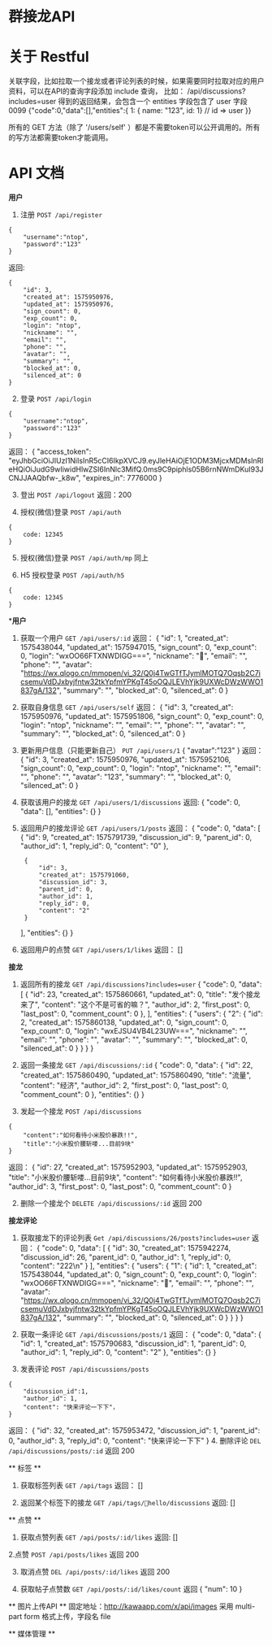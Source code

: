 # 群接龙API

# 关于 Restful
关联字段，比如拉取一个接龙或者评论列表的时候，如果需要同时拉取对应的用户资料，可以在API的查询字段添加 include 查询，
比如： /api/discussions?includes=user
得到的返回结果，会包含一个 entities 字段包含了 user 字段
0099
{"code":0,"data":[],"entities":{
    1: { name: "123", id: 1} // id => user
}}

所有的 GET 方法（除了 '/users/self' ）都是不需要token可以公开调用的。所有的写方法都需要token才能调用。

# API 文档

**用户**

1. 注册 `POST /api/register`

```
{
	"username":"ntop",
	"password":"123"
}
```
返回:
```
{
    "id": 3,
    "created_at": 1575950976,
    "updated_at": 1575950976,
    "sign_count": 0,
    "exp_count": 0,
    "login": "ntop",
    "nickname": "",
    "email": "",
    "phone": "",
    "avatar": "",
    "summary": "",
    "blocked_at": 0,
    "silenced_at": 0
}
```

2. 登录 `POST /api/login`
```
{
	"username":"ntop",
	"password":"123"
}
```
返回：
{
    "access_token": "eyJhbGciOiJIUzI1NiIsInR5cCI6IkpXVCJ9.eyJleHAiOjE1ODM3MjcxMDMsInRleHQiOiJudG9wIiwidHlwZSI6InNlc3MifQ.0ms9C9piphls05B6rnNWmDKuI93JCNJJAAQbfw-_k8w",
    "expires_in": 7776000
}


3. 登出 `POST /api/logout`
返回：200

4. 授权(微信)登录 `POST /api/auth`
```
{
    code: 12345
}
```
5.  授权(微信)登录 `POST /api/auth/mp`
同上

6. H5 授权登录 `POST /api/auth/h5`
```
{
    code: 12345
}
```

***用户**
1. 获取一个用户 `GET /api/users/:id`
返回：
{
    "id": 1,
    "created_at": 1575438044,
    "updated_at": 1575947015,
    "sign_count": 0,
    "exp_count": 0,
    "login": "wxOO66FTXNWDIGG===",
    "nickname": "🥛",
    "email": "",
    "phone": "",
    "avatar": "https://wx.qlogo.cn/mmopen/vi_32/Q0j4TwGTfTJymlMOTQ7Oqsb2C7icsemuVdDJxbyjfntw32tkYpfmYPKgT45oOQJLEVhYjk9UXWcDWzWWO1837gA/132",
    "summary": "",
    "blocked_at": 0,
    "silenced_at": 0
}

2. 获取自身信息 `GET /api/users/self`
返回：
{
    "id": 3,
    "created_at": 1575950976,
    "updated_at": 1575951806,
    "sign_count": 0,
    "exp_count": 0,
    "login": "ntop",
    "nickname": "",
    "email": "",
    "phone": "",
    "avatar": "",
    "summary": "",
    "blocked_at": 0,
    "silenced_at": 0
}

3. 更新用户信息（只能更新自己） `PUT /api/users/1`
{
	"avatar":"123"
}
返回：
{
    "id": 3,
    "created_at": 1575950976,
    "updated_at": 1575952106,
    "sign_count": 0,
    "exp_count": 0,
    "login": "ntop",
    "nickname": "",
    "email": "",
    "phone": "",
    "avatar": "123",
    "summary": "",
    "blocked_at": 0,
    "silenced_at": 0
}
4. 获取该用户的接龙 `GET /api/users/1/discussions`
返回:
{
    "code": 0,
    "data": [],
    "entities": {}
}

5. 返回用户的接龙评论 `GET /api/users/1/posts`
返回：
{
    "code": 0,
    "data": [
        {
            "id": 9,
            "created_at": 1575791739,
            "discussion_id": 9,
            "parent_id": 0,
            "author_id": 1,
            "reply_id": 0,
            "content": "0"
        },

        {
            "id": 3,
            "created_at": 1575791060,
            "discussion_id": 3,
            "parent_id": 0,
            "author_id": 1,
            "reply_id": 0,
            "content": "2"
        }
    ],
    "entities": {}
}

6. 返回用户的点赞 `GET /api/users/1/likes`
返回：
[]


**接龙**

1. 返回所有的接龙 `GET /api/discussions?includes=user`
{
    "code": 0,
    "data": [
        {
            "id": 23,
            "created_at": 1575860661,
            "updated_at": 0,
            "title": "发个接龙来了",
            "content": "这个不是可省的嘛？",
            "author_id": 2,
            "first_post": 0,
            "last_post": 0,
            "comment_count": 0
        },
    ],
    "entities": {
        "users": {
            "2": {
                "id": 2,
                "created_at": 1575860138,
                "updated_at": 0,
                "sign_count": 0,
                "exp_count": 0,
                "login": "wxEJSU4VB4L23UW===",
                "nickname": "",
                "email": "",
                "phone": "",
                "avatar": "",
                "summary": "",
                "blocked_at": 0,
                "silenced_at": 0
            }
        }
    }
}

2. 返回一条接龙 `GET /api/discussions/:id`
{
    "code": 0,
    "data": {
        "id": 22,
        "created_at": 1575860490,
        "updated_at": 1575860490,
        "title": "流量",
        "content": "经济",
        "author_id": 2,
        "first_post": 0,
        "last_post": 0,
        "comment_count": 0
    },
    "entities": {}
}

3. 发起一个接龙 `POST /api/discussions`
```
{
	"content":"如何看待小米股价暴跌!!",
	"title":"小米股价腰斩喽...目前9块"
}
```
返回：
{
    "id": 27,
    "created_at": 1575952903,
    "updated_at": 1575952903,
    "title": "小米股价腰斩喽...目前9块",
    "content": "如何看待小米股价暴跌!!",
    "author_id": 3,
    "first_post": 0,
    "last_post": 0,
    "comment_count": 0
}

2. 删除一个接龙个 `DELETE /api/discussions/:id`
返回 200


**接龙评论**
1. 获取接龙下的评论列表 `Get /api/discussions/26/posts?includes=user`
返回：
{
    "code": 0,
    "data": [
        {
            "id": 30,
            "created_at": 1575942274,
            "discussion_id": 26,
            "parent_id": 0,
            "author_id": 1,
            "reply_id": 0,
            "content": "222\n"
        }
    ],
    "entities": {
        "users": {
            "1": {
                "id": 1,
                "created_at": 1575438044,
                "updated_at": 0,
                "sign_count": 0,
                "exp_count": 0,
                "login": "wxOO66FTXNWDIGG===",
                "nickname": "🥛",
                "email": "",
                "phone": "",
                "avatar": "https://wx.qlogo.cn/mmopen/vi_32/Q0j4TwGTfTJymlMOTQ7Oqsb2C7icsemuVdDJxbyjfntw32tkYpfmYPKgT45oOQJLEVhYjk9UXWcDWzWWO1837gA/132",
                "summary": "",
                "blocked_at": 0,
                "silenced_at": 0
            }
        }
    }
}
2. 获取一条评论 `GET /api/discussions/posts/1`
返回：
{
    "code": 0,
    "data": {
        "id": 1,
        "created_at": 1575790683,
        "discussion_id": 1,
        "parent_id": 0,
        "author_id": 1,
        "reply_id": 0,
        "content": "2"
    },
    "entities": {}
}

3. 发表评论 `POST /api/discussions/posts`
```
{
	"discussion_id":1,
	"author_id": 1,
	"content": "快来评论一下下"，
}
```
返回：
{
    "id": 32,
    "created_at": 1575953472,
    "discussion_id": 1,
    "parent_id": 0,
    "author_id": 3,
    "reply_id": 0,
    "content": "快来评论一下下"
}
4. 删除评论 `DEL  /api/discussions/posts/:id`
返回 200

** 标签 **
1. 获取标签列表 `GET /api/tags`
返回：
[]

2. 返回某个标签下的接龙 `GET /api/tags/hello/discussions`
返回:
[]

** 点赞 **
1. 获取点赞列表  `GET /api/posts/:id/likes`
返回:
[]

2.点赞 `POST /api/posts/likes`
返回 200

3. 取消点赞 `DEL /api/posts/:id/likes`
返回 200

4. 获取帖子点赞数 `GET /api/posts/:id/likes/count`
返回
{
    "num": 10
}


** 图片上传API **
固定地址：http://kawaapp.com/x/api/images
采用 multi-part form 格式上传，字段名 file

** 媒体管理 **





